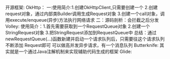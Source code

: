 开源框架:
   OkHttp：
      一:使用简介:1.创建OkHttpClient,只需要创建一个
                 2.创建request对象，通过内部类Builder调用生成Request对象
                 3.创建一个call对象，调用execute/enqueue(异步)方法执行网络请求
      二：源码剖析：会拦截之后分发
    Volley:
         使用简介：1.首先需要获取到一个RequestQueue对象
                  2.创建一个StringRequest对象
                  3.把StringRequest添加到RequestQueue中
                总结：通过newRequestQueue(...)函数新建并启动一个请求队列后，只需要往这个请求队列不断添加
                      Request即可
    可以做高并发异步请求，有一个消息队列
    Butterknife:
                其实就是一个通过Java注解机制来实现辅助代码生成的框架 
    Glide:            
